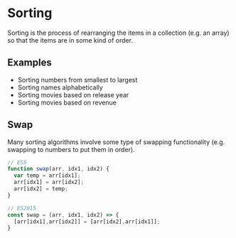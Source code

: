 # Sorting

Sorting is the process of rearranging the items in a collection (e.g. an array) so that the items are in some kind of order.

## Examples

* Sorting numbers from smallest to largest
* Sorting names alphabetically
* Sorting movies based on release year
* Sorting movies based on revenue

## Swap

Many sorting algorithms involve some type of swapping functionality (e.g. swapping to numbers to put them in order).

```js
// ES5
function swap(arr, idx1, idx2) {
  var temp = arr[idx1];
  arr[idx1] = arr[idx2];
  arr[idx2] = temp;
}
```

```js
// ES2015
const swap = (arr, idx1, idx2) => {
  [arr[idx1],arr[idx2]] = [arr[idx2],arr[idx1]];
}
```
